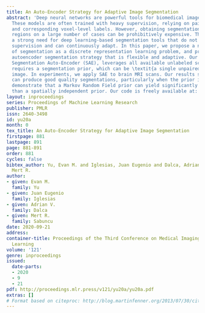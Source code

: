 ```yaml
---
title: An Auto-Encoder Strategy for Adaptive Image Segmentation
abstract: 'Deep neural networks are powerful tools for biomedical image segmentation.
  These models are often trained with heavy supervision, relying on pairs of images
  and corresponding voxel-level labels. However, obtaining segmentations of anatomical
  regions on a large number of cases can be prohibitively expensive. Thus there is
  a strong need for deep learning-based segmentation tools that do not require heavy
  supervision and can continuously adapt. In this paper, we propose a novel perspective
  of segmentation as a discrete representation learning problem, and present a variational
  autoencoder segmentation strategy that is flexible and adaptive. Our method, called
  Segmentation Auto-Encoder (SAE), leverages all available unlabeled scans and merely
  requires a segmentation prior, which can be \textit{a single unpaired} segmentation
  image. In experiments, we apply SAE to brain MRI scans. Our results show that SAE
  can produce good quality segmentations, particularly when the prior is good. We
  demonstrate that a Markov Random Field prior can yield significantly better results
  than a spatially independent prior. Our code is freely available at: {https://github.com/evanmy/sae}.'
layout: inproceedings
series: Proceedings of Machine Learning Research
publisher: PMLR
issn: 2640-3498
id: yu20a
month: 0
tex_title: An Auto-Encoder Strategy for Adaptive Image Segmentation
firstpage: 881
lastpage: 891
page: 881-891
order: 881
cycles: false
bibtex_author: Yu, Evan M. and Iglesias, Juan Eugenio and Dalca, Adrian V. and Sabuncu,
  Mert R.
author:
- given: Evan M.
  family: Yu
- given: Juan Eugenio
  family: Iglesias
- given: Adrian V.
  family: Dalca
- given: Mert R.
  family: Sabuncu
date: 2020-09-21
address: 
container-title: Proceedings of the Third Conference on Medical Imaging with Deep
  Learning
volume: '121'
genre: inproceedings
issued:
  date-parts:
  - 2020
  - 9
  - 21
pdf: http://proceedings.mlr.press/v121/yu20a/yu20a.pdf
extras: []
# Format based on citeproc: http://blog.martinfenner.org/2013/07/30/citeproc-yaml-for-bibliographies/
---
```


